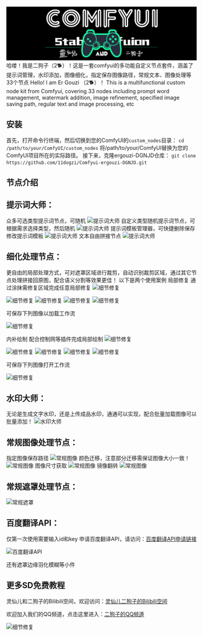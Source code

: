 ![灵仙儿和二狗子](docs/LOGO2.png "LOGO2")
哈喽！我是二狗子（2🐕）！这是一套comfyui的多功能自定义节点套件，涵盖了提示词管理，水印添加，图像细化，指定保存图像路径，常规文本、图像处理等33个节点
Hello! I am Er Gouzi （2🐕）！ This is a multifunctional custom node kit from Comfyui, covering 33 nodes including prompt word management, watermark addition, image refinement, specified image saving path, regular text and image processing, etc
## 安装
首先，打开命令行终端，然后切换到您的ComfyUI的`custom_nodes`目录：
```cd /path/to/your/ComfyUI/custom_nodes```
将/path/to/your/ComfyUI替换为您的ComfyUI项目所在的实际路径。
接下来，克隆ergouzi-DGNJD仓库：
```git clone https://github.com/11dogzi/Comfyui-ergouzi-DGNJD.git```

## 节点介绍
 ## 提示词大师：
众多可选类型提示词节点，可随机
![提示词大师](docs/2固定提示词大师.png "2固定提示词大师")
自定义类型随机提示词节点，可根据需求选择类型，然后随机
![提示词大师](docs/2自定义随机提示词大师.png "2自定义随机提示词大师")
提示词模板管理器，可快捷删除保存修改提示词模板
![提示词大师](docs/2提示词模板管理.png "2提示词模板管理")
文本自由拼接节点
![提示词大师](docs/2文本拼接.png "2文本拼接")


 ## 细化处理节点：
更自由的局部处理方式，可对遮罩区域进行裁剪，自动识别裁剪区域，通过其它节点处理拼接回原图，配合语义分割等效果更佳！
以下是两个使用案例
局部修复
通过涂抹需修复区域完成任意局部修复
![细节修复](docs/1细节优化.png "1细节优化")

![细节修复](docs/修复前.png "修复前") ![细节修复](docs/修复后.png "修复后") ![细节修复](docs/局部修复前.png "局部修复前") ![细节修复](docs/局部修复前.png "局部修复后")

可保存下列图像以加载工作流

![细节修复](docs/修复后.png "修复后")

内补绘制
配合控制网等插件完成局部绘制
![细节修复](docs/1细节优化2.png "1细节优化2")

![细节修复](docs/内补前.png "内补前") ![细节修复](docs/修复后2.png "修复后2") ![细节修复](docs/内补.png "内补") ![细节修复](docs/内补后.png "内补后")

可保存下列图像打开工作流

![细节修复](docs/修复后2.png "修复后2")

 ## 水印大师：
无论是生成文字水印，还是上传成品水印，通通可以实现，配合批量加载图像可以批量添加！
![水印大师](docs/3水印大师.png "3水印大师")

 ## 常规图像处理节点：
指定图像保存路径
![常规图像](docs/4图像指定保存路径.png "4图像指定保存路径")
颜色迁移，注意部分迁移需保证图像大小一致！
![常规图像](docs/4颜色迁移.png "4颜色迁移")
图像尺寸获取
![常规图像](docs/4图像尺寸获取.png "4图像尺寸获取")
镜像翻转
![常规图像](docs/4图像镜像翻转.png "4图像镜像翻转")

 ## 常规遮罩处理节点：
![常规遮罩](docs/5遮罩处理.png "5遮罩处理")

 ## 百度翻译API：
仅第一次使用需要输入id和key
申请百度翻译API，请访问：[百度翻译API申请链接](https://fanyi-api.baidu.com/?aldtype=16047&ext_channel=Aldtype&fr=pcHeader)

![百度翻译API](docs/6百度翻译API.png "6百度翻译API")

还有遮罩边缘羽化模糊等小件

## 更多SD免费教程
灵仙儿和二狗子的Bilibili空间，欢迎访问：[灵仙儿二狗子的Bilibili空间](https://space.bilibili.com/19723588?spm_id_from=333.1007.0.0)

欢迎加入我们的QQ频道，点击这里进入：[二狗子的QQ频道](https://pd.qq.com/s/3d9ys5wpr)

![细节修复](docs/LOGO1.png "LOGO1")














